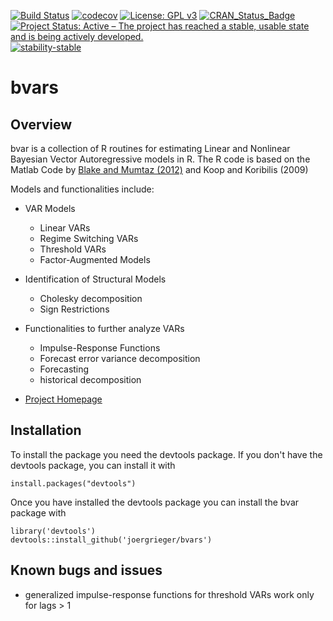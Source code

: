 [![Build Status](https://travis-ci.com/joergrieger/bvars.svg?branch=master)](https://travis-ci.com/joergrieger/bvars) [![codecov](https://codecov.io/gh/joergrieger/bvars/branch/master/graph/badge.svg)](https://codecov.io/gh/joergrieger/bvars) [![License: GPL v3](https://img.shields.io/badge/License-GPLv3-blue.svg)](https://www.gnu.org/licenses/gpl-3.0) [![CRAN\_Status\_Badge](http://www.r-pkg.org/badges/version/bvars)]() [![Project Status: Active – The project has reached a stable, usable state and is being actively developed.](https://www.repostatus.org/badges/latest/active.svg)](https://www.repostatus.org/#active) [![stability-stable](https://img.shields.io/badge/stability-stable-green.svg)](https://github.com/joethorley/stability-badges#stable)

# bvars

## Overview

bvar is a collection of R routines for estimating Linear and Nonlinear Bayesian Vector Autoregressive models in R. The R code is based on the Matlab Code by [Blake and Mumtaz (2012)](http://www.bankofengland.co.uk/education/Pages/ccbs/technical_handbooks/techbook4.aspx) and Koop and Koribilis (2009)

Models and functionalities include:

* VAR Models
  * Linear VARs
  * Regime Switching VARs
  * Threshold VARs
  * Factor-Augmented Models
* Identification of Structural Models
  * Cholesky decomposition
  * Sign Restrictions
* Functionalities to further analyze VARs
  * Impulse-Response Functions
  * Forecast error variance decomposition <not yet implemented>
  * Forecasting <not yet implemented>
  * historical decomposition <not yet implemented>
  
* [Project Homepage](https://joergrieger.github.io/bvars/)
    
## Installation

To install the package you need the devtools package. If you don't have the devtools package, you can install it with

    install.packages("devtools")

Once you have installed the devtools package you can install the bvar package with

    library('devtools')
    devtools::install_github('joergrieger/bvars')


## Known bugs and issues

* generalized impulse-response functions for threshold VARs work only for lags > 1
